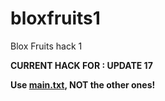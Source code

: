 # bloxfruits1
Blox Fruits hack 1

**CURRENT HACK FOR : UPDATE 17**

**Use [main.txt](https://github.com/XInTheDark/bloxfruits1/blob/master/main.txt), NOT the other ones!**
